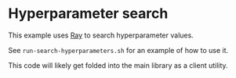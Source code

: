 # Hyperparameter search

This example uses [Ray](https://docs.ray.io/en/latest/tune/index.html)
to search hyperparameter values.

See `run-search-hyperparameters.sh` for an example of how to use it.

This code will likely get folded into the main library as a client utility.